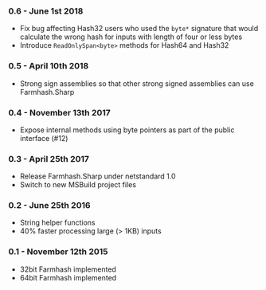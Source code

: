 ### 0.6 - June 1st 2018

* Fix bug affecting Hash32 users who used the `byte*` signature that would calculate the wrong hash for inputs with length of four or less bytes
* Introduce `ReadOnlySpan<byte>` methods for Hash64 and Hash32

### 0.5 - April 10th 2018

* Strong sign assemblies so that other strong signed assemblies can use Farmhash.Sharp

### 0.4 - November 13th 2017
* Expose internal methods using byte pointers as part of the public interface (#12)

### 0.3 - April 25th 2017
* Release Farmhash.Sharp under netstandard 1.0
* Switch to new MSBuild project files

### 0.2 - June 25th 2016
* String helper functions
* 40% faster processing large (> 1KB) inputs

### 0.1 - November 12th 2015
* 32bit Farmhash implemented
* 64bit Farmhash implemented
